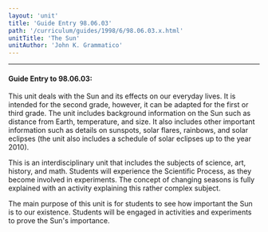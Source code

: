 ```yaml
---
layout: 'unit'
title: 'Guide Entry 98.06.03'
path: '/curriculum/guides/1998/6/98.06.03.x.html'
unitTitle: 'The Sun'
unitAuthor: 'John K. Grammatico'
---
```


<body>
<hr/>
 <h4>
  Guide Entry to 98.06.03:
 </h4>
 This unit deals with the Sun and its effects on our everyday lives. It is intended for the second grade, however, it can be adapted for the first or third grade. The unit includes background information on the Sun such as distance from Earth, temperature, and size. It also includes other important information such as details on sunspots, solar flares, rainbows, and solar eclipses (the unit also includes a schedule of solar eclipses up to the year 2010).
<p>
  This is an interdisciplinary unit that includes the subjects of science, art, history, and math. Students will experience the Scientific Process, as they become involved in experiments. The concept of changing seasons is fully explained with an activity explaining this rather complex subject.
 </p>
 <p>
  The main purpose of this unit is for students to see how important the Sun is to our existence. Students will be engaged in activities and experiments to prove the Sun's importance.
 </p>

</body>
